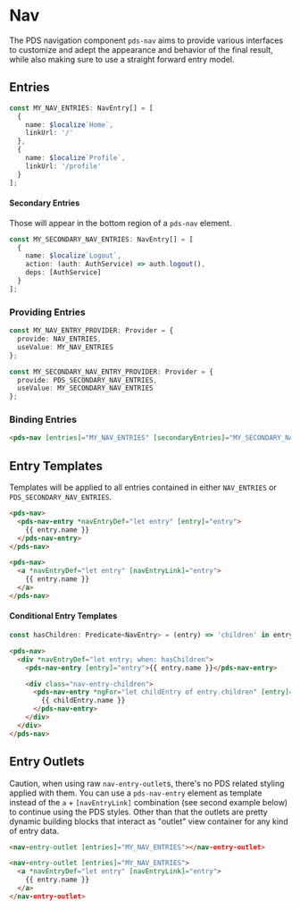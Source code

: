 # Nav

The PDS navigation component `pds-nav` aims to provide various interfaces to customize and adept
the appearance and behavior of the final result, while also making sure to use a straight forward
entry model.

## Entries

```typescript
const MY_NAV_ENTRIES: NavEntry[] = [
  { 
    name: $localize`Home`,
    linkUrl: '/'
  },
  { 
    name: $localize`Profile`,
    linkUrl: '/profile'
  }
];
```

#### Secondary Entries

Those will appear in the bottom region of a `pds-nav` element.

```typescript
const MY_SECONDARY_NAV_ENTRIES: NavEntry[] = [
  { 
    name: $localize`Logout`,
    action: (auth: AuthService) => auth.logout(),
    deps: [AuthService]
  }
];
```

### Providing Entries

```typescript
const MY_NAV_ENTRY_PROVIDER: Provider = {
  provide: NAV_ENTRIES,
  useValue: MY_NAV_ENTRIES
};

const MY_SECONDARY_NAV_ENTRY_PROVIDER: Provider = {
  provide: PDS_SECONDARY_NAV_ENTRIES,
  useValue: MY_SECONDARY_NAV_ENTRIES
};
```

### Binding Entries

```html
<pds-nav [entries]="MY_NAV_ENTRIES" [secondaryEntries]="MY_SECONDARY_NAV_ENTRIES"></pds-nav>
```

## Entry Templates

Templates will be applied to all entries contained in either `NAV_ENTRIES` or `PDS_SECONDARY_NAV_ENTRIES`.

```html
<pds-nav>
  <pds-nav-entry *navEntryDef="let entry" [entry]="entry">
    {{ entry.name }}
  </pds-nav-entry>
</pds-nav>
```

```html
<pds-nav>
  <a *navEntryDef="let entry" [navEntryLink]="entry">
    {{ entry.name }}
  </a>
</pds-nav>
```

#### Conditional Entry Templates

```typescript
const hasChildren: Predicate<NavEntry> = (entry) => 'children' in entry;
```

```html
<pds-nav>
  <div *navEntryDef="let entry; when: hasChildren">
    <pds-nav-entry [entry]="entry">{{ entry.name }}</pds-nav-entry>

    <div class="nav-entry-children">
      <pds-nav-entry *ngFor="let childEntry of entry.children" [entry]="childEntry">
        {{ childEntry.name }}
      </pds-nav-entry>
    </div>
  </div>
</pds-nav>
```

## Entry Outlets

Caution, when using raw `nav-entry-outlet`s, there's no PDS related styling applied with them. You can use a `pds-nav-entry` element
as template instead of the `a` + `[navEntryLink]` combination (see second example below) to continue using the PDS styles. Other
than that the outlets are pretty dynamic building blocks that interact as "outlet" view container for any kind of entry data.

```html
<nav-entry-outlet [entries]="MY_NAV_ENTRIES"></nav-entry-outlet>
```

```html
<nav-entry-outlet [entries]="MY_NAV_ENTRIES">
  <a *navEntryDef="let entry" [navEntryLink]="entry">
    {{ entry.name }}
  </a>
</nav-entry-outlet>
```

